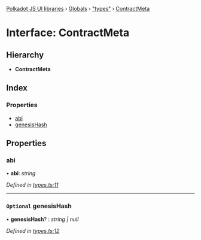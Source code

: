 [Polkadot JS UI libraries](../README.md) › [Globals](../globals.md) › ["types"](../modules/_types_.md) › [ContractMeta](_types_.contractmeta.md)

# Interface: ContractMeta

## Hierarchy

* **ContractMeta**

## Index

### Properties

* [abi](_types_.contractmeta.md#abi)
* [genesisHash](_types_.contractmeta.md#optional-genesishash)

## Properties

###  abi

• **abi**: *string*

*Defined in [types.ts:11](https://github.com/polkadot-js/ui/blob/c5d32c3/packages/ui-keyring/src/types.ts#L11)*

___

### `Optional` genesisHash

• **genesisHash**? : *string | null*

*Defined in [types.ts:12](https://github.com/polkadot-js/ui/blob/c5d32c3/packages/ui-keyring/src/types.ts#L12)*
